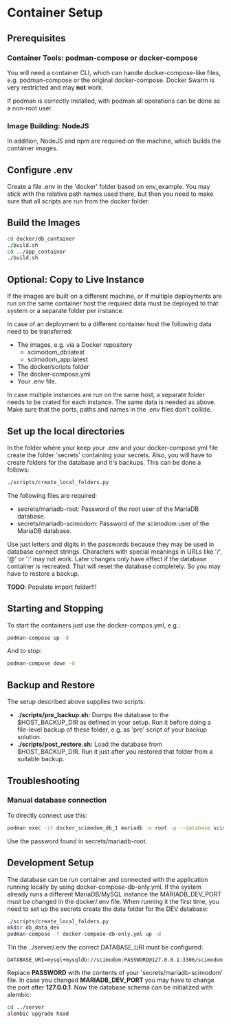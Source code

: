 # Container Setup

## Prerequisites

### Container Tools: podman-compose or docker-compose

You will need a container CLI, which can handle docker-compose-like
files, e.g. podman-compose or the original docker-compose. Docker Swarm
is very restricted and may **not** work.

If podman is correctly installed, with podman all operations can be done
as a non-root user.

### Image Building: NodeJS

In addition, NodeJS and npm are required on the machine, which builds
the container images.

## Configure .env

Create a file .env in the 'docker' folder based on env_example.
You may stick with the relative path names used there, but then you
need to make sure that all scripts are run from the docker folder.

## Build the Images

```bash
cd docker/db_container
./build.sh
cd ../app_container
./build.sh
```

## Optional: Copy to Live Instance

If the images are built on a different machine, or if multiple deployments
are run on the same container host the required data must be deployed
to that system or a separate folder per instance.

In case of an deployment to a different container host the following data
need to be transferred:

* The images, e.g. via a Docker repository
  * scimodom_db:latest
  * scimodom_app:latest
* The docker/scripts folder
* The docker-compose.yml
* Your .env file.

In case multiple instances are run on the same host, a separate folder
needs to be crated for each instance. The same data is needed as above.
Make sure that the ports, paths and names in the .env files don't collide. 

## Set up the local directories

In the folder where your keep your .env and your docker-compose.yml file
create the folder 'secrets' containing your secrets. Also, you will
have to create folders for the database and it's backups. This can be
done a follows:

```bash
./scripts/create_local_folders.py
```

The following files are required:

* secrets/mariadb-root: Password of the root user of the MariaDB database.
* secrets/mariadb-scimodom: Password of the scimodom user of the MariaDB database.

Use just letters and digits in the passwords because they may be used
in database connect strings. Characters with special meanings in URLs
like '/', '@' or ':' may not work.  Later changes only have effect if
the database container is recreated. That will reset the database
completely. So you may have to restore a backup.

**TODO**: Populate import folder!!!

## Starting and Stopping

To start the containers just use the docker-compos.yml, e.g.:

```bash
podman-compose up -d
```

And to stop:

```bash
podman-compose down -d
```

## Backup and Restore

The setup described above supplies two scripts:

* **./scripts/pre_backup.sh:** Dumps the database to the $HOST_BACKUP_DIR as
  defined in your setup. Run it before doing a file-level backup of these folder,
  e.g. as 'pre' script of your backup solution.
* **./scripts/post_restore.sh:** Load the database from $HOST_BACKUP_DIR.
  Run it just after you restored that folder from a suitable backup.

## Troubleshooting

### Manual database connection

To directly connect use this:

```bash
podman exec -it docker_scimodom_db_1 mariadb -u root -p --database scimodom
```

Use the password found in secrets/mariadb-root.

## Development Setup

The database can be run container and connected with the application running
locally by using docker-compose-db-only.yml. If the system already runs a
different MariaDB/MySQL instance the MARIADB_DEV_PORT must be changed in
the docker/.env file. When running it the first time, you need to set up the
secrets create the data folder for the DEV database:

```bash
./scripts/create_local_folders.py
mkdir db_data_dev
podman-compose -f docker-compose-db-only.yml up -d
```

TIn the ../server/.env the correct DATABASE_URI must be configured:

```
DATABASE_URI=mysql+mysqldb://scimodom:PASSWORD@127.0.0.1:3306/scimodom
```

Replace **PASSWORD** with the contents of your 'secrets/mariadb-scimodom' file.
In case you changed **MARIADB_DEV_PORT** you may have to change the port after
**127.0.0.1**. Now the database schema can be initialized with alembic:

```bash
cd ../server
alembic upgrade head
```
